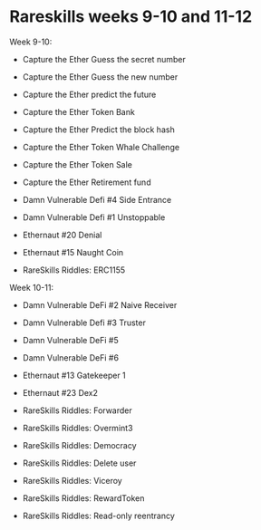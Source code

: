 # Rareskills weeks 9-10 and 11-12

Week 9-10:

-  Capture the Ether Guess the secret number
-  Capture the Ether Guess the new number
-  Capture the Ether predict the future
-  Capture the Ether Token Bank
-  Capture the Ether Predict the block hash
-  Capture the Ether Token Whale Challenge
-  Capture the Ether Token Sale
-  Capture the Ether Retirement fund

-  Damn Vulnerable Defi #4 Side Entrance
-  Damn Vulnerable Defi #1 Unstoppable

-  Ethernaut #20 Denial
-  Ethernaut #15 Naught Coin

-  RareSkills Riddles: ERC1155

Week 10-11:

-  Damn Vulnerable DeFi #2 Naive Receiver
-  Damn Vulnerable Defi #3 Truster
-  Damn Vulnerable DeFi #5
-  Damn Vulnerable DeFi #6

-  Ethernaut #13 Gatekeeper 1
-  Ethernaut #23 Dex2

-  RareSkills Riddles: Forwarder
-  RareSkills Riddles: Overmint3
-  RareSkills Riddles: Democracy
-  RareSkills Riddles: Delete user
-  RareSkills Riddles: Viceroy
-  RareSkills Riddles: RewardToken
-  RareSkills Riddles: Read-only reentrancy


